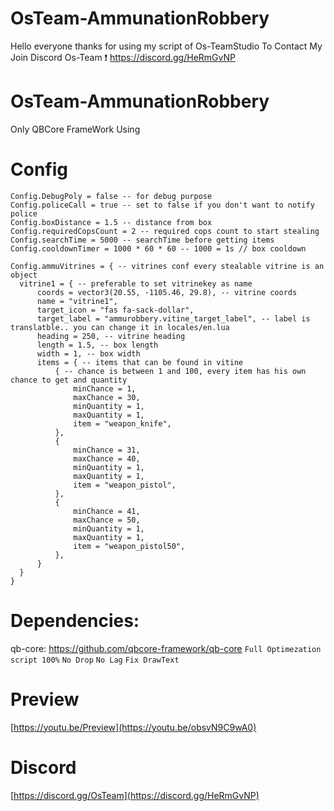 # OsTeam-AmmunationRobbery
Hello everyone thanks for using my script of Os-TeamStudio To Contact My Join Discord Os-Team ❗ https://discord.gg/HeRmGvNP

# OsTeam-AmmunationRobbery
Only QBCore FrameWork Using

# Config
```
Config.DebugPoly = false -- for debug purpose
Config.policeCall = true -- set to false if you don't want to notify police 
Config.boxDistance = 1.5 -- distance from box
Config.requiredCopsCount = 2 -- required cops count to start stealing
Config.searchTime = 5000 -- searchTime before getting items
Config.cooldownTimer = 1000 * 60 * 60 -- 1000 = 1s // box cooldown

Config.ammuVitrines = { -- vitrines conf every stealable vitrine is an object
  vitrine1 = { -- preferable to set vitrinekey as name
      coords = vector3(20.55, -1105.46, 29.8), -- vitrine coords
      name = "vitrine1",
      target_icon = "fas fa-sack-dollar",
      target_label = "ammurobbery.vitine_target_label", -- label is translatble.. you can change it in locales/en.lua
      heading = 250, -- vitrine heading
      length = 1.5, -- box length
      width = 1, -- box width
      items = { -- items that can be found in vitine
          { -- chance is between 1 and 100, every item has his own chance to get and quantity
              minChance = 1,
              maxChance = 30,
              minQuantity = 1,
              maxQuantity = 1,
              item = "weapon_knife",
          },
          {
              minChance = 31,
              maxChance = 40,
              minQuantity = 1,
              maxQuantity = 1,
              item = "weapon_pistol",
          },
          {
              minChance = 41,
              maxChance = 50,
              minQuantity = 1,
              maxQuantity = 1,
              item = "weapon_pistol50",
          },
      }
  }
}
```

# Dependencies:
qb-core: https://github.com/qbcore-framework/qb-core
```Full Optimezation script 100%```
```No Drop```
```No Lag```
```Fix DrawText```

# Preview
[https://youtu.be/Preview](https://youtu.be/obsvN9C9wA0)

# Discord
[https://discord.gg/OsTeam](https://discord.gg/HeRmGvNP)
